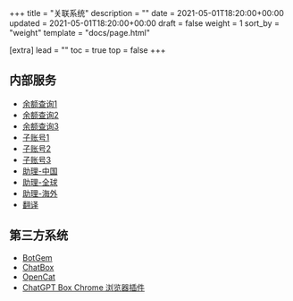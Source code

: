 +++
title = "关联系统"
description = ""
date = 2021-05-01T18:20:00+00:00
updated = 2021-05-01T18:20:00+00:00
draft = false
weight = 1
sort_by = "weight"
template = "docs/page.html"

[extra]
lead = ""
toc = true
top = false
+++

## 内部服务

- [余额查询1](https://usage.open-assistant.cn)
- [余额查询2](https://usage.proxyxai.com)
- [余额查询3](https://usage.proxyxai.cn)
- [子账号1](https://sub.proxyxai.com)
- [子账号2](https://sub.proxyxai.cn)
- [子账号3](https://sub.open-assistant.cn)
- [助理-中国](https://chat.proxyxai.com)
- [助理-全球](https://talk.proxyxai.com)
- [助理-海外](https://talk-open.vercel.app)
- [翻译](https://tr.proxyxai.com)

## 第三方系统

- [BotGem](https://botgem.com)
- [ChatBox](https://chatboxai.app)
- [OpenCat](https://opencat.app)
- [ChatGPT Box Chrome 浏览器插件](https://chrome.google.com/webstore/detail/chatgptbox/eobbhoofkanlmddnplfhnmkfbnlhpbbo)
